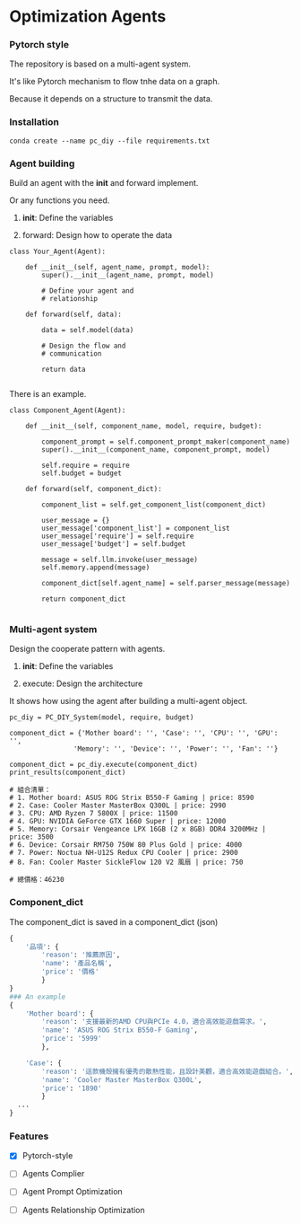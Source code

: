 # Optimization Agents

### Pytorch style
The repository is based on a multi-agent system.

It's like Pytorch mechanism to flow tnhe data on a graph.

Because it depends on a structure to transmit the data. 

### Installation
```
conda create --name pc_diy --file requirements.txt
```

### Agent building

Build an agent with the __init__ and forward implement.

Or any functions you need.

1. __init__: Define the variables

2. forward: Design how to operate the data

```
class Your_Agent(Agent):
    
    def __init__(self, agent_name, prompt, model):
        super().__init__(agent_name, prompt, model)
        
        # Define your agent and
        # relationship
    
    def forward(self, data):

        data = self.model(data)

        # Design the flow and
        # communication

        return data
        
```

There is an example.

```
class Component_Agent(Agent):
    
    def __init__(self, component_name, model, require, budget):
        
        component_prompt = self.component_prompt_maker(component_name)
        super().__init__(component_name, component_prompt, model)
        
        self.require = require
        self.budget = budget
        
    def forward(self, component_dict):
        
        component_list = self.get_component_list(component_dict)
        
        user_message = {}
        user_message['component_list'] = component_list
        user_message['require'] = self.require
        user_message['budget'] = self.budget
        
        message = self.llm.invoke(user_message)
        self.memory.append(message)
        
        component_dict[self.agent_name] = self.parser_message(message)
        
        return component_dict
        
```

### Multi-agent system

Design the cooperate pattern with agents.

1. __init__: Define the variables

2. execute: Design the architecture

It shows how using the agent after building a multi-agent object.

```
pc_diy = PC_DIY_System(model, require, budget)

component_dict = {'Mother board': '', 'Case': '', 'CPU': '', 'GPU': '', 
                'Memory': '', 'Device': '', 'Power': '', 'Fan': ''}

component_dict = pc_diy.execute(component_dict)
print_results(component_dict)

# 組合清單：
# 1. Mother board: ASUS ROG Strix B550-F Gaming | price: 8590
# 2. Case: Cooler Master MasterBox Q300L | price: 2990
# 3. CPU: AMD Ryzen 7 5800X | price: 11500
# 4. GPU: NVIDIA GeForce GTX 1660 Super | price: 12000
# 5. Memory: Corsair Vengeance LPX 16GB (2 x 8GB) DDR4 3200MHz | price: 3500
# 6. Device: Corsair RM750 750W 80 Plus Gold | price: 4000
# 7. Power: Noctua NH-U12S Redux CPU Cooler | price: 2900
# 8. Fan: Cooler Master SickleFlow 120 V2 風扇 | price: 750

# 總價格：46230
```

### Component_dict

The component_dict is saved in a component_dict (json)

```python
{
    '品項': {
        'reason': '推薦原因', 
        'name': '產品名稱', 
        'price': '價格'
        }
}
### An example
{
    'Mother board': {
        'reason': '支援最新的AMD CPU與PCIe 4.0，適合高效能遊戲需求。',
        'name': 'ASUS ROG Strix B550-F Gaming',
        'price': '5999'
        },

    'Case': {
        'reason': '這款機殼擁有優秀的散熱性能，且設計美觀，適合高效能遊戲組合。',
        'name': 'Cooler Master MasterBox Q300L',
        'price': '1890'
        }
  ...
}
```

### Features
- [x] Pytorch-style
- [ ] Agents Complier
- [ ] Agent Prompt Optimization
- [ ] Agents Relationship Optimization

